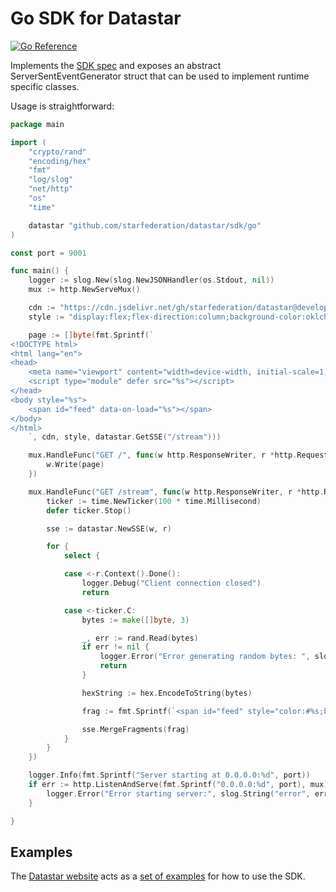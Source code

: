 # Go SDK for Datastar

[![Go Reference](https://pkg.go.dev/badge/github.com/starfederation/datastar.svg)](https://pkg.go.dev/github.com/starfederation/datastar)

Implements the [SDK spec](../README.md) and exposes an abstract
ServerSentEventGenerator struct that can be used to implement runtime specific
classes.

Usage is straightforward:

```go
package main

import (
	"crypto/rand"
	"encoding/hex"
	"fmt"
	"log/slog"
	"net/http"
	"os"
	"time"

	datastar "github.com/starfederation/datastar/sdk/go"
)

const port = 9001

func main() {
	logger := slog.New(slog.NewJSONHandler(os.Stdout, nil))
	mux := http.NewServeMux()

	cdn := "https://cdn.jsdelivr.net/gh/starfederation/datastar@develop/bundles/datastar.js"
	style := "display:flex;flex-direction:column;background-color:oklch(25.3267% 0.015896 252.417568);height:100vh;justify-content:center;align-items:center;font-family:ui-sans-serif, system-ui, sans-serif, 'Apple Color Emoji', 'Segoe UI Emoji', 'Segoe UI Symbol', 'Noto Color Emoji';"

	page := []byte(fmt.Sprintf(`
<!DOCTYPE html>
<html lang="en">
<head>
    <meta name="viewport" content="width=device-width, initial-scale=1, maximum-scale=1, user-scalable=0" />
    <script type="module" defer src="%s"></script>
</head>
<body style="%s">
    <span id="feed" data-on-load="%s"></span>
</body>
</html>
	`, cdn, style, datastar.GetSSE("/stream")))

	mux.HandleFunc("GET /", func(w http.ResponseWriter, r *http.Request) {
		w.Write(page)
	})

	mux.HandleFunc("GET /stream", func(w http.ResponseWriter, r *http.Request) {
		ticker := time.NewTicker(100 * time.Millisecond)
		defer ticker.Stop()

		sse := datastar.NewSSE(w, r)

		for {
			select {

			case <-r.Context().Done():
				logger.Debug("Client connection closed")
				return

			case <-ticker.C:
				bytes := make([]byte, 3)

				_, err := rand.Read(bytes)
				if err != nil {
					logger.Error("Error generating random bytes: ", slog.String("error", err.Error()))
					return
				}

				hexString := hex.EncodeToString(bytes)

				frag := fmt.Sprintf(`<span id="feed" style="color:#%s;border:1px solid #%s;border-radius:0.25rem;padding:1rem;">%s</span>`, hexString, hexString, hexString)

				sse.MergeFragments(frag)
			}
		}
	})

	logger.Info(fmt.Sprintf("Server starting at 0.0.0.0:%d", port))
	if err := http.ListenAndServe(fmt.Sprintf("0.0.0.0:%d", port), mux); err != nil {
		logger.Error("Error starting server:", slog.String("error", err.Error()))
	}

}
```

## Examples

The [Datastar website](https://data-star.dev) acts as a [set of examples](https://github.com/starfederation/datastar/tree/develop/site) for how to use the SDK.

